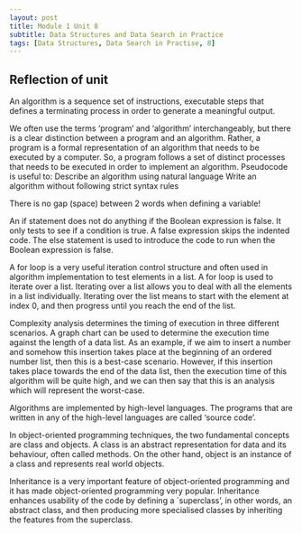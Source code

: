 ```yaml
---
layout: post
title: Module 1 Unit 8
subtitle: Data Structures and Data Search in Practice
tags: [Data Structures, Data Search in Practise, 8]
---
```


## Reflection of unit

An algorithm is a sequence set of instructions, executable steps that defines a terminating process in order to generate a meaningful output.

We often use the terms ‘program’ and ‘algorithm’ interchangeably, but there is a clear distinction between a program and an algorithm. Rather, a program is a formal representation of an algorithm that needs to be executed by a computer. So, a program follows a set of distinct processes that needs to be executed in order to implement an algorithm.
Pseudocode is useful to:
Describe an algorithm using natural language
Write an algorithm without following strict syntax rules

There is no gap (space) between 2 words when defining a variable!

An if statement does not do anything if the Boolean expression is false. It only tests to see if a condition is true. A false expression skips the indented code.
The else statement is used to introduce the code to run when the Boolean expression is false.

A for loop is a very useful iteration control structure and often used in algorithm implementation to test elements in a list. A for loop is used to iterate over a list. Iterating over a list allows you to deal with all the elements in a list individually. Iterating over the list means to start with the element at index 0, and then progress until you reach the end of the list.

Complexity analysis determines the timing of execution in three different scenarios. A graph chart can be used to determine the execution time against the length of a data list. As an example, if we aim to insert a number and somehow this insertion takes place at the beginning of an ordered number list, then this is a best-case scenario. However, if this insertion takes place towards the end of the data list, then the execution time of this algorithm will be quite high, and we can then say that this is an analysis which will represent the worst-case.

Algorithms are implemented by high-level languages. The programs that are written in any of the high-level languages are called ‘source code’.

In object-oriented programming techniques, the two fundamental concepts are class and objects. A class is an abstract representation for data and its behaviour, often called methods. On the other hand, object is an instance of a class and represents real world objects.

Inheritance is a very important feature of object-oriented programming and it has made object-oriented programming very popular. Inheritance enhances usability of the code by defining a `superclass’, in other words, an abstract class, and then producing more specialised classes by inheriting the features from the superclass.
